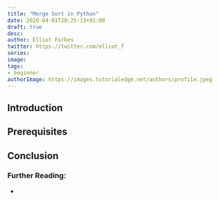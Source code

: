 ```yaml
---
title: "Merge Sort in Python"
date: 2020-04-01T20:25:13+01:00
draft: true
desc: 
author: Elliot Forbes
twitter: https://twitter.com/elliot_f
series: 
image: 
tags:
- beginner
authorImage: https://images.tutorialedge.net/authors/profile.jpeg
---
```


## Introduction

## Prerequisites

## Conclusion

### Further Reading:

* []()
